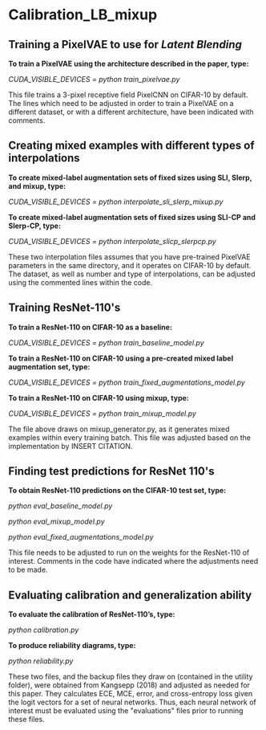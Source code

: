 # Calibration_LB_mixup

## Training a PixelVAE to use for *Latent Blending*
**To train a PixelVAE using the architecture described in the paper, type:**

*CUDA_VISIBLE_DEVICES = <devices you wish to use> python train_pixelvae.py*

This file trains a 3-pixel receptive field PixelCNN on CIFAR-10 by default. The lines which need to be adjusted in order to train a PixelVAE on a different dataset, or with a different architecture, have been indicated with comments.

## Creating mixed examples with different types of interpolations
**To create mixed-label augmentation sets of fixed sizes using SLI, Slerp, and mixup, type:**

*CUDA_VISIBLE_DEVICES = <devices you wish to use> python interpolate_sli_slerp_mixup.py*

**To create mixed-label augmentation sets of fixed sizes using SLI-CP and Slerp-CP, type:**

*CUDA_VISIBLE_DEVICES = <devices you wish to use> python interpolate_slicp_slerpcp.py*

These two interpolation files assumes that you have pre-trained PixelVAE parameters in the same directory, and it operates on CIFAR-10 by default. The dataset, as well as number and type of interpolations, can be adjusted using the commented lines within the code.

## Training ResNet-110's 

**To train a ResNet-110 on CIFAR-10 as a baseline:**

*CUDA_VISIBLE_DEVICES = <devices you wish to use> python train_baseline_model.py*

**To train a ResNet-110 on CIFAR-10 using a pre-created mixed label augmentation set, type:**

*CUDA_VISIBLE_DEVICES = <devices you wish to use> python train_fixed_augmentations_model.py*

**To train a ResNet-110 on CIFAR-10 using mixup, type:**

*CUDA_VISIBLE_DEVICES = <devices you wish to use> python train_mixup_model.py*

The file above draws on mixup_generator.py, as it generates mixed examples within every training batch. This file was adjusted based on the implementation by INSERT CITATION.

## Finding test predictions for ResNet 110's

**To obtain ResNet-110 predictions on the CIFAR-10 test set, type:**

*python eval_baseline_model.py*

*python eval_mixup_model.py*

*python eval_fixed_augmentations_model.py*

This file needs to be adjusted to run on the weights for the ResNet-110 of interest. Comments in the code have indicated where the adjustments need to be made.

## Evaluating calibration and generalization ability

**To evaluate the calibration of ResNet-110’s, type:**

*python calibration.py*

**To produce reliability diagrams, type:**

*python reliability.py*

These two files, and the backup files they draw on (contained in the utility folder), were obtained from Kangsepp (2018) and adjusted as needed for this paper. They calculates ECE, MCE, error, and cross-entropy loss given the logit vectors for a set of neural networks. Thus, each neural network of interest must be evaluated using the "evaluations" files prior to running these files.







